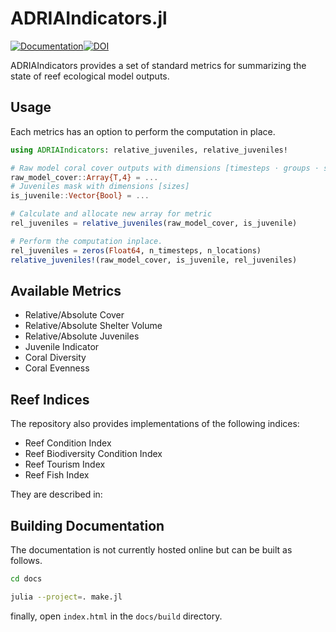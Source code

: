 # ADRIAIndicators.jl

[![Documentation](https://img.shields.io/badge/docs-dev-blue)](https://open-aims.github.io/ADRIAIndicators.jl/dev/)[![DOI](https://zenodo.org/badge/17032475.svg)](https://doi.org/10.5281/zenodo.17032475)

ADRIAIndicators provides a set of standard metrics for summarizing the state of reef ecological
model outputs.

## Usage

Each metrics has an option to perform the computation in place.

```julia
using ADRIAIndicators: relative_juveniles, relative_juveniles!

# Raw model coral cover outputs with dimensions [timesteps ⋅ groups ⋅ sizes ⋅ locations]
raw_model_cover::Array{T,4} = ...
# Juveniles mask with dimensions [sizes]
is_juvenile::Vector{Bool} = ...

# Calculate and allocate new array for metric
rel_juveniles = relative_juveniles(raw_model_cover, is_juvenile)

# Perform the computation inplace.
rel_juveniles = zeros(Float64, n_timesteps, n_locations)
relative_juveniles!(raw_model_cover, is_juvenile, rel_juveniles)
```

## Available Metrics

- Relative/Absolute Cover
- Relative/Absolute Shelter Volume
- Relative/Absolute Juveniles
- Juvenile Indicator
- Coral Diversity
- Coral Evenness

## Reef Indices

The repository also provides implementations of the following indices:

- Reef Condition Index
- Reef Biodiversity Condition Index
- Reef Tourism Index
- Reef Fish Index

They are described in:



## Building Documentation

The documentation is not currently hosted online but can be built as follows.

```bash
cd docs

julia --project=. make.jl
```

finally, open `index.html` in the `docs/build` directory.
